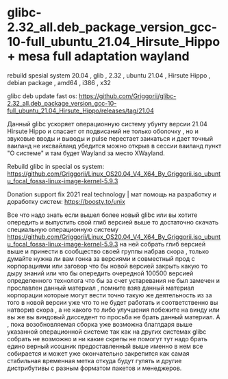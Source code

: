 # glibc-2.32_all.deb_package_version_gcc-10-full_ubuntu_21.04_Hirsute_Hippo + mesa full adaptation wayland
rebuild spesial system 20.04 , glib , 2.32 , ubuntu 21.04 , Hirsute Hippo , debian package , amd64 , i386 , x32

glibc deb update fast os: https://github.com/Griggorii/glibc-2.32_all.deb_package_version_gcc-10-full_ubuntu_21.04_Hirsute_Hippo/releases/tag/21.04

Данный glibc ускоряет операционную систему убунту версии 21.04 Hirsute Hippo и спасает от подвисаний не только оболочку , но и звуковые вводы и выводы и pulse перестает заикаться и дает точный ваиланд не иксвайланд убедится можно открыв в сессии ваиланд пункт "О системе" и там будет Wayland за место XWayland.

Rebuild glibc in special os system: https://github.com/Griggorii/Linux_OS20.04_V4_X64_By_Griggorii.iso_ubuntu_focal_fossa-linux-image-kernel-5.9.3

Donation support fix 2021 real technology | мат помощь на разработку и доработку систем: https://boosty.to/unix

Все что надо знать если вышел более новый glibc или вы хотите опередить и выпустить свой глиб версией выше то достаточно скачать специальную операционную систему https://github.com/Griggorii/Linux_OS20.04_V4_X64_By_Griggorii.iso_ubuntu_focal_fossa-linux-image-kernel-5.9.3 на ней собрать глиб версией выше и принести в сообщество своей группы набрав скора , только думайте нужна ли вам гонка за версиями и совместный прод с корпорациями или заговор что бы новой версией закрыть какую то дыру знаний или что бы опередить очередной 100500 версией определенного технолога что бы за счет устаревания не был замечен и прославлен данный материал , помните взяв данный материал корпорации которые могут вести точно такую же деятельность из за того в новой версии уже что то не будет работать и соответственно вы натворив скора , а не какого то либо улучшения побежите на винду или вы же вы виндовый дисседент то просьба не брать данный материал. А , пока возобновляемая сборка уже возможна благлдаря выше указанной операционной системе так как на других системах glibc собрать не возможно и ни какие скрепы не помогут тут надо брать едино верный исошник предоставленный выше именно в нем все собирается и может уже окончательно закрепится как самая стабильная временная метка откуда будут гулять и другие дистрибутивы с разным форматом пакетов и менеджеров.
